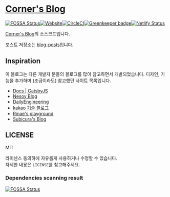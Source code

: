 <!--### web-blog https://Eight-Corner.github.io/blog-->

[Corner's Blog](https://eight-corner.github.io/blog)
====================================================

[![FOSSA Status](https://app.fossa.io/api/projects/git%2Bgithub.com%2Fcometkim%2Fblog-src.svg?type=shield)](https://app.fossa.io/projects/git%2Bgithub.com%2Fcometkim%2Fblog-src?ref=badge_shield)[![Website](https://img.shields.io/website-up-down-green-red/http/blog.cometkim.kr.svg?label=status)](https://blog.cometkim.kr)[![CircleCI](https://img.shields.io/circleci/project/github/cometkim/blog-src.svg)](https://circleci.com/gh/cometkim/blog-src)[![Greenkeeper badge](https://badges.greenkeeper.io/cometkim/blog-src.svg)](https://greenkeeper.io/)[![Netlify Status](https://api.netlify.com/api/v1/badges/26e49504-03cd-488b-a14a-ad181b337ec6/deploy-status)](https://app.netlify.com/sites/cometkim-blog/deploys)

[Corner's Blog](https://blog.cometkim.kr)의 소스코드입니다.

<!-- [GatsbyJS](https://www.gatsbyjs.org)를 사용하여 개발되었으며, [Netlify](https://www.netlify.com/)로 빌드&배포 됩니다. -->

포스트 저장소는 [blog-posts](https://eight-corner.github.io/blog/posts)입니다.

Inspiration
-----------

이 블로그는 다른 개발자 분들의 블로그를 많이 참고하면서 개발되었습니다. 디자인, 기능을 추가하며 (조금이라도) 참고했던 사이트 목록입니다.

-	[Docs | GatsbyJS](https://www.gatsbyjs.org/docs/)
-	[Nesoy Blog](https://nesoy.github.io/)
-	[DailyEngineering](https://hyunseob.github.io/)
-	[kakao 기술 블로그](http://tech.kakao.com/)
-	[Rinae's playground](https://adhrinae.github.io/)
-	[Subicura's Blog](https://subicura.com/)

LICENSE
-------

MIT

라이센스 동의하에 자유롭게 사용하거나 수정할 수 있습니다.  
자세한 내용은 `LICENSE`를 참고해주세요.

### Dependencies scanning result

[![FOSSA Status](https://app.fossa.io/api/projects/git%2Bgithub.com%2Fcometkim%2Fblog-src.svg?type=large)](https://app.fossa.io/projects/git%2Bgithub.com%2Fcometkim%2Fblog-src?ref=badge_large)
